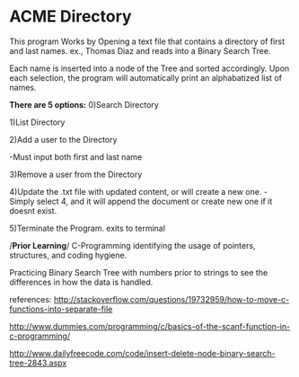 <h1>ACME Directory</h1>
This program Works by Opening a text file that contains a directory of
first and last names. ex., Thomas Diaz and reads into a Binary Search
Tree.

Each name is inserted into a node of the Tree and sorted accordingly.
Upon each selection, the program will automatically print an
alphabatized list of names.

<b>There are 5 options:</b>
0)Search Directory

1)List Directory 

2)Add a user to the Directory

-Must input both first and last name

3)Remove a user from the Directory 

4)Update the .txt file with updated content, or will create a new one.
-Simply select 4, and it will append the document or create new one if
it doesnt exist.

5)Terminate the Program. exits to terminal

/**Prior Learning**/ C-Programming identifying the usage of pointers,
structures, and coding hygiene.

Practicing Binary Search Tree with numbers prior to strings to see the
differences in how the data is handled.

references:
http://stackoverflow.com/questions/19732959/how-to-move-c-functions-into-separate-file

http://www.dummies.com/programming/c/basics-of-the-scanf-function-in-c-programming/

http://www.dailyfreecode.com/code/insert-delete-node-binary-search-tree-2843.aspx
